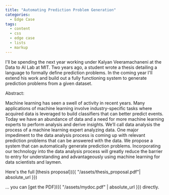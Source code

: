 ```yaml
---
title: "Automating Prediction Problem Generation"
categories:
  - Edge Case
tags:
  - content
  - css
  - edge case
  - lists
  - markup
---
```


I'll be spending the next year working under Kalyan Veeramachaneni at the Data to AI Lab at MIT. Two years ago, a student wrote a thesis detailing a language to formally define prediction problems. In the coming year I'll extend his work and build out a fully functioning system to generate prediction problems from a given dataset.

Abstract:

Machine learning has seen a swell of activity in recent years. Many applications of machine learning involve industry-specific tasks where acquired data is leveraged to build classifiers that can better predict events. Today we have an abundance of data and a need for more machine learning experts to perform analysis and derive insights. We’ll call data analysis the process of a machine learning expert analyzing data. One major impediment to the data analysis process is coming up with relevant prediction problems that can be answered with the data. We propose a system that can automatically generate prediction problems. Incorporating our technology into the data analysis process will greatly reduce the barrier to entry for understanding and advantageously using machine learning for data scientists and laymen.

Here's the full [thesis proposal]({{ "/assets/thesis_proposal.pdf"| absolute_url }})

... you can [get the PDF]({{ "/assets/mydoc.pdf" | absolute_url }}) directly.

